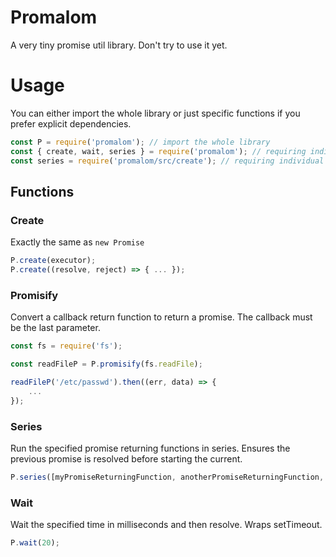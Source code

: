 # Promalom

A very tiny promise util library. Don't try to use it yet.

# Usage

You can either import the whole library or just specific functions if you prefer explicit dependencies.

```js
const P = require('promalom'); // import the whole library
const { create, wait, series } = require('promalom'); // requiring individual functions
const series = require('promalom/src/create'); // requiring individual functions from their source files
```

## Functions

### Create

Exactly the same as `new Promise`

```js
P.create(executor);
P.create((resolve, reject) => { ... });
```

### Promisify

Convert a callback return function to return a promise. The callback must be the last parameter.

```js
const fs = require('fs');

const readFileP = P.promisify(fs.readFile);

readFileP('/etc/passwd').then((err, data) => {
    ...
});
```

### Series

Run the specified promise returning functions in series. Ensures the previous promise is resolved before starting the current.

```js
P.series([myPromiseReturningFunction, anotherPromiseReturningFunction, someOtherPromiseReturningFunction]);
```

### Wait

Wait the specified time in milliseconds and then resolve. Wraps setTimeout.

```js
P.wait(20);
```
